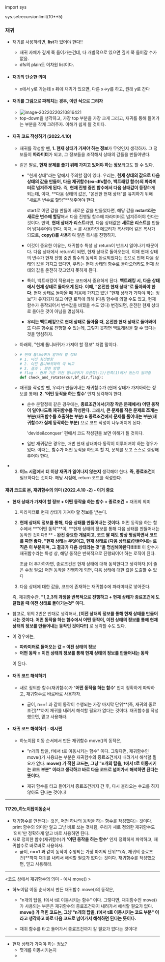 import sys

sys.setrecursionlimit(10**5)



### 재귀

- 재귀를 사용하려면, **list**가 있어야 한다!!

  - 재귀 자체가 깊게 쭉 들어가는건데, 다 개별적으로 있으면 깊게 쭉 들어갈 수가 없음.
  - dfs의 plain도 이차원 list이다.



- #### 재귀의 단순한 의미

  - x에서 y로 가는데 x 뒤에 재귀가 있으면, 다른 x->y를 하고, 원래 y로 간다

  

- #### 재귀를 그림으로 파헤치는 경우, 이런 식으로 그리자

  - ![image-20220220210816421](C:\Users\4545a\AppData\Roaming\Typora\typora-user-images\image-20220220210816421.png)
  - top-down을 생각하고, 가장 top 부분을 가장 크게 그리고, 재귀를 통해 들어가는 부분을 작게 그려주자. 이해가 쉽게 될 것이다.



- #### 재귀 코드 작성하기 (2022.4.10)

  - 재귀를 작성할 땐, **1. 현재 상태가 가져야 하는 정보**가 무엇인지 생각하자. 그 정보들이 **파라미터**가 되고, 그 정보들을 조작해서 상태의 값들을 만들어낸다.

  - 같은 말로, **현재 문제를 풀기 위해 가지고 있어야 하는 정보**라고도 할 수 있다.

    - "현재 상태"라는 말에서 주의할 점이 있다. 우리는, **현재 상태의 값으로 다음 상태의 값을 만들어, 다음 재귀함수(ex-dfs함수, 백트래킹 함수)의 파라미터로 넘겨주게 된다.** 즉, **현재 진행 중인 함수에서 다음 상태값이 등장**하게 되는데, 이때, **다음 상태의 값은, "온전한 현재 상태"를 유지하기 위해 "새로운 변수로 할당"**해주어야 한다. 

      start로 어떤 값을 만들어 새로운 값을 만들었다면, 해당 값을 **nstart라는 새로운 변수에 할당**해서 다음 진행될 함수에 파라미터로 넘겨주어야 한다는 것이다. 만약, **현재 상태가 리스트**라면, 다음 상태값은 **새로운 리스트**를 만들어 넘겨주어야 한다. 이때, = 를 사용하면 메모리가 복사되어 깊은 복사가 되므로, **copy()를 사용**하여 얕은 복사를 진행하자.

    - 이것이 중요한 이유는, 재귀함수 특성 상 return이 반드시 일어나기 때문이다. 다음 상태에서 return이 되면, 현재 상태로 돌아오는데, 이때 현재 상태의 변수가 현재 진행 중인 함수의 동작이 완료되었다는 것으로 인해 다음 상태의 값을 가지고 있다면, 우리는 현재 상태의 함수로 돌아오더라도 현재 상태의 값을 온전히 갖고있지 못하게 된다.

    - 특히, 백트래킹이 적용되는 코드에서 중요하게 된다. **백트래킹 시, 다음 상태에서 현재 상태로 돌아오게 된다**. **이때, "온전한 현재 상태"로 돌아와야 한다.** 현재 상태로 돌아올 때 처음에 가지고 있던 "현재 상태가 가져야 하는 정보"가 유지되지 않고 어떤 로직에 의해 (다음 함수에 의할 수도 있고, 현재 함수가 동작되어서 변수값을 바꿨을 수도 있다) 변경되면, 온전한 현재 상태로 돌아온 것이 아님을 명심하자.

    - **우리는 백트래킹으로 현재 상태로 돌아올 때, 온전한 현재 상태로 돌아와야** 또 다른 함수로 진행할 수 있는데, 그렇지 못하면 백트래킹을 할 수 없다는 것을 명심하자.




  - 아래의, "현재 톱니바퀴가 가져야 할 정보" 처럼 말이다.

  - ```python
    # 현재 톱니바퀴가 알아야 할 정보
    # 1. 이전 회전방향
    # 2. 이전 톱니바퀴와의 극 비교
    # 3. 결과 : 회전 방향
    # flag : 현재 기준 이전 톱니바퀴가 오른쪽(-1)/왼쪽(1)에서 왔는지 알려줌
    def check_and_rotate(cur,bf_dir,flag):
    ```
    
    
    
  - 재귀를 작성할 땐, 우리가 만들어내는 재귀함수가 (현재 상태가 가져아하는 정보를 통해)  **2. '어떤 동작을 하는 함수'** 인지 생각해야 한다.

    - 순수 분할정복 같은 경우에는, **종료조건에서(가장 작은 문제에서) 어떤 동작이 일어나도록 재귀함수를 작성한다.** 그래서, **큰 문제를 작은 문제로 쪼개는 부분(재귀함수를 호출하는 부분) & 종료조건에서 문제를 풀어내는 부분(재귀함수가 실제 동작하는 부분)** 으로 코드 작성이 나누어지게 된다.

      'devide&conquer' 편에서 코드 작성편을 보면 이해가 될 것이다.

    - 일반 재귀같은 경우는, 매번 현재 상태마다 동작이 이루어져야 하는 경우가 있다. 이때는, 함수가 어떤 동작을 하도록 할 지, 문제를 보고 스스로 결정해주어야 한다.

    


- 3. **어느 시점에서 더 이상 재귀가 일어나지 않는지** 생각해야 한다. **즉, 종료조건**이 필요하다는 것이다. 해당 시점에, return 코드를 작성한다.

  

#### 재귀 코드로 본, 재귀함수의 의미 (2022.4.10 -2) - 이거 중요

- **현재 상태가 가져야 할 정보 + 어떤 동작을 하는 함수 + 종료조건** = 재귀의 의미

  1. 파라미터로 현재 상태가 가져야 할 정보를 받는다. 
  2. **현재 상태의 정보를 통해, 다음 상태를 만들어내는 것이다.** 어떤 동작을 하는 함수에서 **"어떤 동작"**이, **현재 상태의 정보를 통해 다음 상태를 만들어내는 동작인 것이다!! **
     **- 완전 중요한 개념이고, 코드 짤 때도 항상 명심하면서 코드를 짜면 좋다. "현재 상태는 무엇이고, 현재 상태로 (다음 상태로)만들어내는 로직은 이 부분이며, 그 결과가 다음 상태라는 것"을 명심해야한다!!!!!!!** 이 함수가 재귀함수라는 특성 상, 해당 동작은 반복적으로 진행되어야 하는 로직이 된다.
     
     조금 더 추가하자면, 종료조건은 현재 상태에 대해 동작한다고 생각하자.(이 줄은 수정 필요)
     어떤 동작을 진행하게 되면, 다음 상태에 대한 값을 도출할 수 있다
  3. 다음 상태에 대한 값을, 코드에 존재하는 재귀함수에 파라미터로 넣어준다.
  
  즉, 재귀함수란, 
  **"1,2,3의 과정을 반복적으로 진행하고 + 현재 상태가 종료조건에 도달했을 때 이전 상태로 돌아가는것" 이다.**



- 참고로, 위의 2번은 반대로 생각해서, **[이전 상태의 정보를 통해 현재 상태를 만들어내는 것이다. 어떤 동작을 하는 함수에서 어떤 동작이, 이전 상태의 정보를 통해 현재 상태의 정보를 만들어내는 동작인 것이다!!]** 로 생각할 수도 있다.

- 이 경우에는, 

  - **파라미터로 들어오는 값 = 이전 상태의 정보**
  - **어떤 동작 = 이전 상태의 정보를 통해 현재 상태의 정보를 만들어내는 동작**

  이 된다.




- #### 재귀 코드 해석하기

  - 새로 정의한 함수(재귀함수)가 **'어떤 동작을 하는 함수'** 인지 정확하게 파악하고, 재귀함수로 바로바로 사용하자. 

    - 굳이, n==1 과 같이 동작이 수행되는 가장 마지막 단위**(즉, 재귀의 종료조건)**까지 재귀를 내려서 해석할 필요가 없다는 것이다. 재귀함수를 작성했으면, 믿고 사용해라.

    

- #### 재귀 코드 해석하기 - 예시편

  - 하노이탑 이동 순서에서 만든 재귀함수 move()의 동작은,

    - "n개의 탑을, f에서 t로 이동시키는 함수" 이다. 그렇다면, 재귀함수인 move()가 사용되는 부분은 재귀함수의 종료조건까지 내려가서 해석할 필요가 없다. **move() 가 적힌 코드는, 그냥 "n개의 탑을, f에서 t로 이동시키는 코드 부분" 이라고 생각하고 바로 다음 코드로 넘어가서 해석하면 된다는 뜻이다.**

    - 재귀 함수를 타고 들어가서 종료조건까지 간 후, 다시 올라오는 수고를 하지 않아도 된다는 것이다!



---

#### 11729_하노이탑이동순서

- 재귀함수를 만든다는 것은, 어떤 하나의 동작을 하는 함수를 작성했다는 것이다. print 함수의 의미만 알고 그냥 바로 쓰는 것처럼, 우리가 새로 정의한 재귀함수도 '의미'만 정확하게 알고 바로 사용하면 된다.
- 새로 정의한 함수(재귀함수)가 **'어떤 동작을 하는 함수'** 인지 정확하게 파악하고, 재귀함수로 바로바로 사용하자. 
  - 굳이, n==1 과 같이 동작이 수행되는 가장 마지막 단위**(즉, 재귀의 종료조건)**까지 재귀를 내려서 해석할 필요가 없다는 것이다. 재귀함수를 작성했으면, 믿고 사용해라.


---

<코드 상에서 재귀함수의 의미 - 예시 move() >

- 하노이탑 이동 순서에서 만든 재귀함수 move()의 동작은,

  - "n개의 탑을, f에서 t로 이동시키는 함수" 이다. 그렇다면, 재귀함수인 move()가 사용되는 부분은 재귀함수의 종료조건까지 내려가서 해석할 필요가 없다. **move() 가 적힌 코드는, 그냥 "n개의 탑을, f에서 t로 이동시키는 코드 부분" 이라고 생각하고 바로 다음 코드로 넘어가서 해석하면 된다는 뜻이다.**

  - 재귀 함수를 타고 들어가서 종료조건까지 갈 필요가 없다는 것이다!

---



- 현재 상태가 가져야 하는 정보?
  - 몇개를 이동시키는지
  - 

